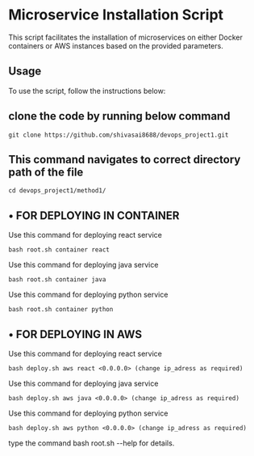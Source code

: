 # Microservice Installation Script

This script facilitates the installation of microservices on either Docker containers or AWS instances based on the provided parameters.

## Usage
To use the script, follow the instructions below: <br>

## clone the code by running below command
```
git clone https://github.com/shivasai8688/devops_project1.git
```
## This command navigates to correct directory path of the file 
```
cd devops_project1/method1/
```

## • FOR DEPLOYING IN CONTAINER

Use this command for deploying react service
``` 
bash root.sh container react
```

Use this command for deploying java service
``` 
bash root.sh container java
```

Use this command for deploying python service
``` 
bash root.sh container python
```

## • FOR DEPLOYING IN AWS
 
Use this command for deploying react service <br>
```
bash deploy.sh aws react <0.0.0.0> (change ip_adress as required)
```
Use this command for deploying java service    
```
bash deploy.sh aws java <0.0.0.0> (change ip_adress as required)
```

Use this command for deploying python service    
```
bash deploy.sh aws python <0.0.0.0> (change ip_adress as required)
```

type the command bash root.sh --help for details.
